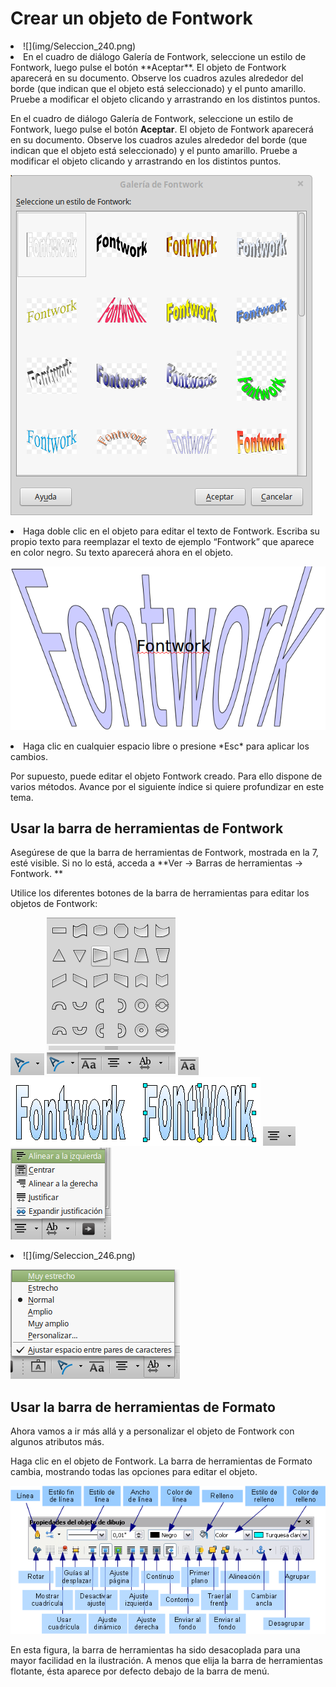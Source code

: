 
# Crear un objeto de Fontwork

<li value="1">
![](img/Seleccion_240.png)</li>
<li>
En el cuadro de diálogo Galería de Fontwork, seleccione un estilo de Fontwork, luego pulse el botón **Aceptar**. El objeto de Fontwork aparecerá en su documento. Observe los cuadros azules alrededor del borde (que indican que el objeto está seleccionado) y el punto amarillo. Pruebe a modificar el objeto clicando y arrastrando en los distintos puntos.
</li>

En el cuadro de diálogo Galería de Fontwork, seleccione un estilo de Fontwork, luego pulse el botón **Aceptar**. El objeto de Fontwork aparecerá en su documento. Observe los cuadros azules alrededor del borde (que indican que el objeto está seleccionado) y el punto amarillo. Pruebe a modificar el objeto clicando y arrastrando en los distintos puntos.

![](img/Galeria_de_Fontwork_241.png)
<li>
Haga doble clic en el objeto para editar el texto de Fontwork. Escriba su propio texto para reemplazar el texto de ejemplo “Fontwork” que aparece en color negro. Su texto aparecerá ahora en el objeto.
</li>

![](img/Seleccion_242.png)
<li>
Haga clic en cualquier espacio libre o presione *Esc* para aplicar los cambios.
</li>

Por supuesto, puede editar el objeto Fontwork creado. Para ello dispone de varios métodos. Avance por el siguiente índice si quiere profundizar en este tema.

## Usar la barra de herramientas de Fontwork

Asegúrese de que la barra de herramientas de Fontwork, mostrada en la 7, esté visible. Si no lo está, acceda a **Ver → Barras de herramientas → Fontwork. **

Utilice los diferentes botones de la barra de herramientas para editar los objetos de Fontwork: 

![](img/Seleccion_243.png)
![](img/Seleccion_248.png)
![](img/Seleccion_244.png)
![](img/Seleccion_251.png)
![](img/Seleccion_245.png)
![](img/Seleccion_249.png)
<li lang="es-ES">
![](img/Seleccion_246.png)</li>

![](img/Seleccion_250.png)
## Usar la barra de herramientas de Formato

Ahora vamos a ir más allá y a personalizar el objeto de Fontwork con algunos atributos más.

Haga clic en el objeto de Fontwork. La barra de herramientas de Formato cambia, mostrando todas las opciones para editar el objeto.

![](img/BarraObjetoDibujo.png)


En esta figura, la barra de herramientas ha sido desacoplada para una mayor facilidad en la ilustración. A menos que elija la barra de herramientas flotante, ésta aparece por defecto debajo de la barra de menú.

 



